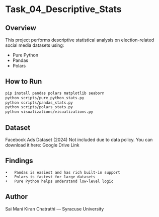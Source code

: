 # Task_04_Descriptive_Stats

## Overview
This project performs descriptive statistical analysis on election-related social media datasets using:
- Pure Python
- Pandas
- Polars

## How to Run

```bash
pip install pandas polars matplotlib seaborn
python scripts/pure_python_stats.py
python scripts/pandas_stats.py
python scripts/polars_stats.py
python visualizations/visualizations.py
```

## Dataset

Facebook Ads Dataset (2024)
Not included due to data policy.
You can download it here: Google Drive Link

## Findings
	•	Pandas is easiest and has rich built-in support
	•	Polars is fastest for large datasets
	•	Pure Python helps understand low-level logic

## Author

Sai Mani Kiran Chatrathi — Syracuse University

